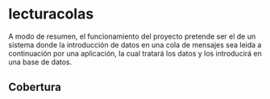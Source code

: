 # lecturacolas
A modo de resumen, el funcionamiento del proyecto pretende ser el de un sistema donde la introducción de datos en una cola de mensajes sea leida a continuación por una aplicación, la cual tratará los datos y los introducirá en una base de datos.

## Cobertura
